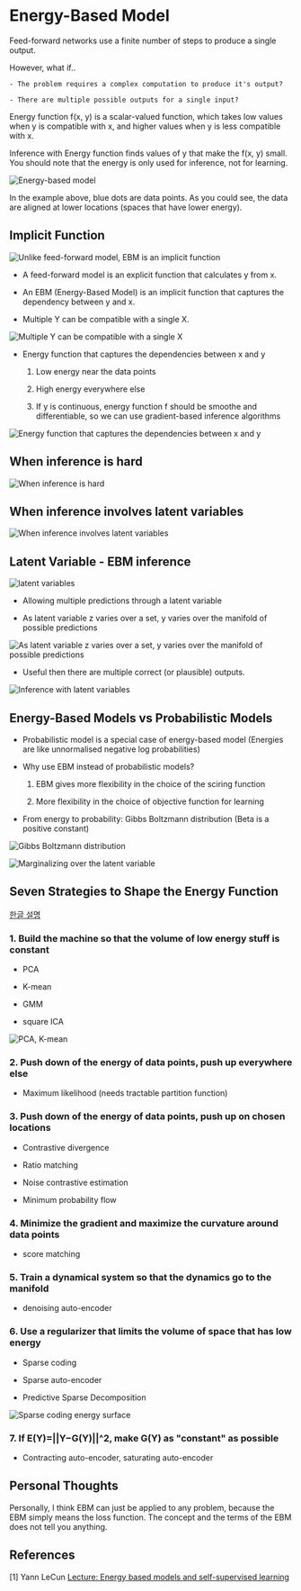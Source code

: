 # Energy-Based Model

Feed-forward networks use a finite number of steps to produce a single output.

However, what if..

    - The problem requires a complex computation to produce it's output?

    - There are multiple possible outputs for a single input?

Energy function f(x, y) is a scalar-valued function, which takes low values when y is compatible with x, and higher values when y is less compatible with x.

Inference with Energy function finds values of y that make the f(x, y) small. You should note that the energy is only used for inference, not for learning.

![Energy-based model](./imgs/energy_based.png)

In the example above, blue dots are data points. As you could see, the data are aligned at lower locations (spaces that have lower energy).

## Implicit Function

![Unlike feed-forward model, EBM is an implicit function](./imgs/explicit_implicit.png)

- A feed-forward model is an explicit function that calculates y from x.

- An EBM (Energy-Based Model) is an implicit function that captures the dependency between y and x.

- Multiple Y can be compatible with a single X.

![Multiple Y can be compatible with a single X](./imgs/xy_map.png)

- Energy function that captures the dependencies between x and y

    1) Low energy near the data points

    2) High energy everywhere else

    3) If y is continuous, energy function f should be smoothe and differentiable, so we can use gradient-based inference algorithms

![Energy function that captures the dependencies between x and y](./imgs/energy_function_captures_dependencies.png)

## When inference is hard

![When inference is hard](./imgs/when_inference_is_hard.png)

## When inference involves latent variables

![When inference involves latent variables](./imgs/latent_var.png)

## Latent Variable - EBM inference

![latent variables](./imgs/latent_variable_ebm.png)

- Allowing multiple predictions through a latent variable

- As latent variable z varies over a set, y varies over the manifold of possible predictions

![As latent variable z varies over a set, y varies over the manifold of possible predictions](./imgs/latent_variable_equation.png)

- Useful then there are multiple correct (or plausible) outputs.

![Inference with latent variables](./imgs/inference_with_latent_var.png)

## Energy-Based Models vs Probabilistic Models

- Probabilistic model is a special case of energy-based model (Energies are like unnormalised negative log probabilities)

- Why use EBM instead of probabilistic models?

    1) EBM gives more flexibility in the choice of the sciring function

    2) More flexibility in the choice of objective function for learning

- From energy to probability: Gibbs Boltzmann distribution (Beta is a positive constant)

![Gibbs Boltzmann distribution](./imgs/gibbs_boltzmann.png)

![Marginalizing over the latent variable](./imgs/marginalizing_over_latent_variable.png)

## Seven Strategies to Shape the Energy Function

[한글 설명](http://jaejunyoo.blogspot.com/2018/02/energy-based-generative-adversarial-nets-1.html)

### 1. Build the machine so that the volume of low energy stuff is constant

- PCA

- K-mean

- GMM

- square ICA

![PCA, K-mean](./imgs/seven_strategy_1.png)

### 2. Push down of the energy of data points, push up everywhere else

- Maximum likelihood (needs tractable partition function)

### 3. Push down of the energy of data points, push up on chosen locations

- Contrastive divergence

- Ratio matching

- Noise contrastive estimation

- Minimum probability flow

### 4. Minimize the gradient and maximize the curvature around data points

- score matching

### 5. Train a dynamical system so that the dynamics go to the manifold

- denoising auto-encoder

### 6. Use a regularizer that limits the volume of space that has low energy

- Sparse coding

- Sparse auto-encoder

- Predictive Sparse Decomposition

![Sparse coding energy surface](./imgs/sparse_coding_energy_surface.png)

### 7. If E(Y)=||Y−G(Y)||^2, make G(Y) as "constant" as possible

- Contracting auto-encoder, saturating auto-encoder

## Personal Thoughts

Personally, I think EBM can just be applied to any problem, because the EBM simply means the loss function. The concept and the terms of the EBM does not tell you anything.

## References

[1] Yann LeCun [Lecture: Energy based models and self-supervised learning](https://www.youtube.com/watch?v=tVwV14YkbYs&list=PLLHTzKZzVU9eaEyErdV26ikyolxOsz6mq&index=12)
